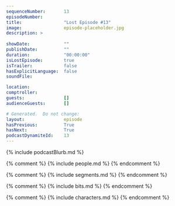 ```yaml
---
sequenceNumber:       13
episodeNumber:        
title:                "Lost Episode #13"
image:                episode-placeholder.jpg
description: >
  
showDate:             ""
publishDate:          ""
duration:             "00:00:00"
isLostEpisode:        true
isTrailer:            false
hasExplicitLanguage:  false
soundFile:            

location:             
comptroller:          
guests:               []
audienceGuests:       []

# Generated.  Do not change:
layout:               episode
hasPrevious:          True
hasNext:              True
podcastDynamiteId:    13
---
```


{% include podcastBlurb.md %}

{% comment %}
{% include people.md %}
{% endcomment %}

{% comment %}
{% include segments.md %}
{% endcomment %}

{% comment %}
{% include bits.md %}
{% endcomment %}

{% comment %}
{% include characters.md %}
{% endcomment %}
